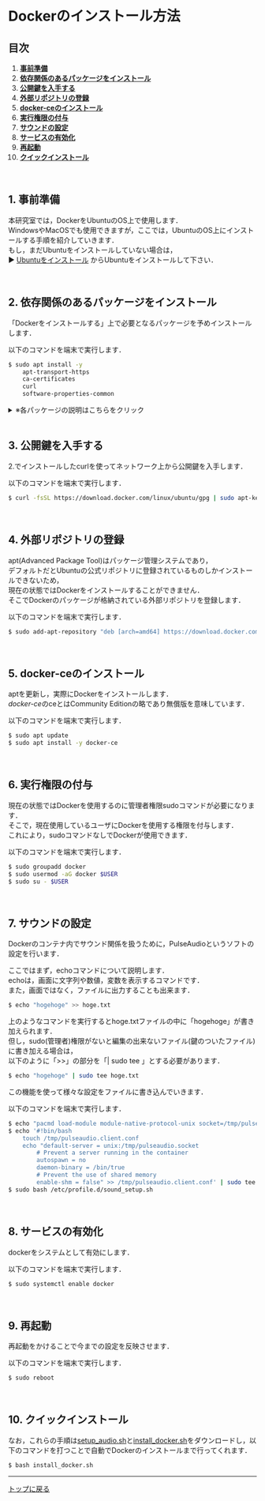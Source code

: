 # **Dockerのインストール方法**

## **目次**
1. [**事前準備**](#1-事前準備)
2. [**依存関係のあるパッケージをインストール**](#2-依存関係のあるパッケージをインストール)
3. [**公開鍵を入手する**](#3-公開鍵を入手する)
4. [**外部リポジトリの登録**](#4-外部リポジトリの登録)
5. [**docker-ceのインストール**](#5-docker-ceのインストール)
6. [**実行権限の付与**](#6-実行権限の付与)
7. [**サウンドの設定**](#7-サウンドの設定)
8. [**サービスの有効化**](#8-サービスの有効化)
9. [**再起動**](#9-再起動)
10. [**クイックインストール**](#10-クイックインストール)

<br>

## **1. 事前準備**
本研究室では，DockerをUbuntuのOS上で使用します．  
WindowsやMacOSでも使用できますが，ここでは，UbuntuのOS上にインストールする手順を紹介していきます．  
もし，まだUbuntuをインストールしていない場合は，  
:arrow_forward: [Ubuntuをインストール](/docs/install_ubuntu.md)
からUbuntuをインストールして下さい．

<br>

## **2. 依存関係のあるパッケージをインストール**
「Dockerをインストールする」上で必要となるパッケージを予めインストールします．

以下のコマンドを端末で実行します． 

``` bash
$ sudo apt install -y 
    apt-transport-https 
    ca-certificates 
    curl 
    software-properties-common
```

<details><summary>※各パッケージの説明はこちらをクリック</summary>

- ***apt-transport-https***  
    httpsに対応したaptを使用するためのパッケージ

- ***ca-certificates***  
    ubntuで扱う基本的なCA証明書を提供しているパッケージ  
    (CA：Certification Authority)とは認証局のことで，ネットワーク通信を行う際に公開鍵証明書を発行する役割を持つ  
    **主にセキュリティ面で使われるものだと認識しておいて下さい**

- ***curl***  
    ネットワーク上とデータの送受信を行うパッケージ  
    様々な通信手順を用いてURLで示されるネットワーク上の場所との間でデータの送受信を行う

- ***software-properties-common***  
    ソフトウェアの基本的な設定や情報を扱うパッケージ
    後に扱う*add-apt-repository*はこのパッケージに含まれている

</details>

<br>

## **3. 公開鍵を入手する**
2.でインストールしたcurlを使ってネットワーク上から公開鍵を入手します．  

以下のコマンドを端末で実行します．  

``` bash
$ curl -fsSL https://download.docker.com/linux/ubuntu/gpg | sudo apt-key add -
```

<br>

## **4. 外部リポジトリの登録**
apt(Advanced Package Tool)はパッケージ管理システムであり，  
デフォルトだとUbuntuの公式リポジトリに登録されているものしかインストールできないため，    
現在の状態ではDockerをインストールすることができません．  
そこでDockerのパッケージが格納されている外部リポジトリを登録します．

以下のコマンドを端末で実行します．  

``` bash
$ sudo add-apt-repository "deb [arch=amd64] https://download.docker.com/linux/ubuntu $(lsb_release -cs) stable"
```

<br>

## **5. docker-ceのインストール**
aptを更新し，実際にDockerをインストールします．  
*docker-ce*のceとはCommunity Editionの略であり無償版を意味しています．  

以下のコマンドを端末で実行します．  

``` bash
$ sudo apt update  
$ sudo apt install -y docker-ce
```

<br>

## **6. 実行権限の付与**
現在の状態ではDockerを使用するのに管理者権限sudoコマンドが必要になります．  
そこで，現在使用しているユーザにDockerを使用する権限を付与します．  
これにより，sudoコマンドなしでDockerが使用できます．

以下のコマンドを端末で実行します．  

``` bash
$ sudo groupadd docker  
$ sudo usermod -aG docker $USER  
$ sudo su - $USER
```  

<br>

## **7. サウンドの設定**
Dockerのコンテナ内でサウンド関係を扱うために，PulseAudioというソフトの設定を行います．  

ここではまず，echoコマンドについて説明します．  
echoは，画面に文字列や数値，変数を表示するコマンドです．  
また，画面ではなく，ファイルに出力することも出来ます．  

```bash
$ echo "hogehoge" >> hoge.txt
```
上のようなコマンドを実行するとhoge.txtファイルの中に「hogehoge」が書き加えられます．  
但し，sudo(管理者)権限がないと編集の出来ないファイル(鍵のついたファイル)に書き加える場合は，  
以下のように「>>」の部分を「| sudo tee 」とする必要があります．

```bash
$ echo "hogehoge" | sudo tee hoge.txt
```
この機能を使って様々な設定をファイルに書き込んでいきます．  


以下のコマンドを端末で実行します．

```bash
$ echo "pacmd load-module module-native-protocol-unix socket=/tmp/pulseaudio.socket &> /dev/null" >> ~/.bashrc
$ echo '#!bin/bash
    touch /tmp/pulseaudio.client.conf
    echo "default-server = unix:/tmp/pulseaudio.socket 
        # Prevent a server running in the container 
        autospawn = no
        daemon-binary = /bin/true
        # Prevent the use of shared memory
        enable-shm = false" >> /tmp/pulseaudio.client.conf' | sudo tee /etc/profile.d/sound_setup.sh
$ sudo bash /etc/profile.d/sound_setup.sh
```

<br>

## **8. サービスの有効化**
dockerをシステムとして有効にします．

以下のコマンドを端末で実行します．  

``` bash
$ sudo systemctl enable docker
```

<br>

## **9. 再起動**
再起動をかけることで今までの設定を反映させます．

以下のコマンドを端末で実行します．  

``` bash
$ sudo reboot
```

<br>

## **10. クイックインストール**
なお，これらの手順は[setup_audio.sh](/install_sh/setup_audio.sh)と[install_docker.sh](/install_sh/install_docker.sh)をダウンロードし，以下のコマンドを打つことで自動でDockerのインストールまで行ってくれます．

``` bash
$ bash install_docker.sh
```

---

[トップに戻る](#dockerのインストール方法)

